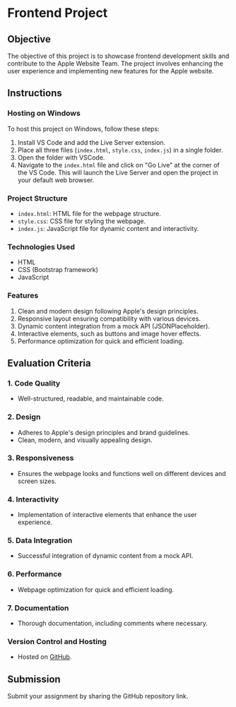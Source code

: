 # Frontend Project

## Objective
The objective of this project is to showcase frontend development skills and contribute to the Apple Website Team. The project involves enhancing the user experience and implementing new features for the Apple website.

## Instructions

### Hosting on Windows
To host this project on Windows, follow these steps:

1. Install VS Code and add the Live Server extension.
2. Place all three files (`index.html`, `style.css`, `index.js`) in a single folder.
3. Open the folder with VSCode.
4. Navigate to the `index.html` file and click on "Go Live" at the corner of the VS Code. This will launch the Live Server and open the project in your default web browser.

### Project Structure
- `index.html`: HTML file for the webpage structure.
- `style.css`: CSS file for styling the webpage.
- `index.js`: JavaScript file for dynamic content and interactivity.

### Technologies Used
- HTML
- CSS (Bootstrap framework)
- JavaScript

### Features
1. Clean and modern design following Apple's design principles.
2. Responsive layout ensuring compatibility with various devices.
3. Dynamic content integration from a mock API (JSONPlaceholder).
4. Interactive elements, such as buttons and image hover effects.
5. Performance optimization for quick and efficient loading.

## Evaluation Criteria

### 1. Code Quality
- Well-structured, readable, and maintainable code.

### 2. Design
- Adheres to Apple's design principles and brand guidelines.
- Clean, modern, and visually appealing design.

### 3. Responsiveness
- Ensures the webpage looks and functions well on different devices and screen sizes.

### 4. Interactivity
- Implementation of interactive elements that enhance the user experience.

### 5. Data Integration
- Successful integration of dynamic content from a mock API.

### 6. Performance
- Webpage optimization for quick and efficient loading.

### 7. Documentation
- Thorough documentation, including comments where necessary.

### Version Control and Hosting
- Hosted on [GitHub](<repository_link>).

## Submission
Submit your assignment by sharing the GitHub repository link.


